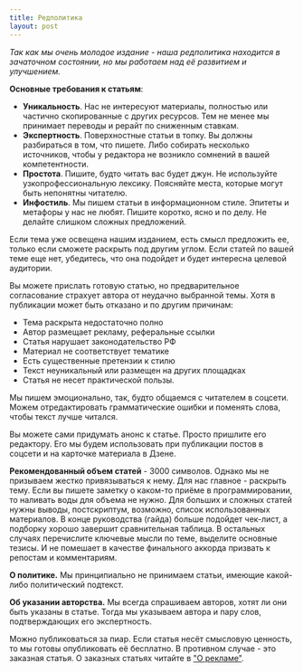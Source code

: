 ```yaml
---
title: Редполитика
layout: post
---
```


*Так как мы очень молодое издание - наша редполитика находится в зачаточном состоянии, но мы работаем над её развитием и улучшением.*

**Основные требования к статьям**:
- **Уникальность**. Нас не интересуют материалы, полностью или частично скопированные с других ресурсов. Тем не менее мы принимает переводы и рерайт по сниженным ставкам.
- **Экспертность**. Поверхностные статьи в топку. Вы должны разбираться в том, что пишете. Либо собирать несколько источников, чтобы у редактора не возникло сомнений в вашей компетентности.
- **Простота**. Пишите, будто читать вас будет джун. Не используйте узкопрофессиональную лексику. Поясняйте места, которые могут быть непонятны читателю.
- **Инфостиль**. Мы пишем статьи в информационном стиле. Эпитеты и метафоры у нас не любят. Пишите коротко, ясно и по делу. Не делайте слишком сложных предложений.

Если тема уже освещена нашим изданием, есть смысл предложить ее, только если сможете раскрыть под другим углом. Если статей по вашей теме еще нет, убедитесь, что она подойдет и будет интересна целевой аудитории.

Вы можете прислать готовую статью, но предварительное согласование страхует автора от неудачно выбранной темы. Хотя в публикации может быть отказано и по другим причинам:

- Тема раскрыта недостаточно полно
- Автор размещает рекламу, реферальные ссылки
- Статья нарушает законодательство РФ
- Материал не соответствует тематике
- Есть существенные претензии к стилю
- Текст неуникальный или размещен на других площадках
- Статья не несет практической пользы.

Мы пишем эмоционально, так, будто общаемся с читателем в соцсети. Можем отредактировать грамматические ошибки и поменять слова, чтобы текст лучше читался. 

Вы можете сами придумать анонс к статье. Просто пришлите его редактору. Его мы будем использовать при публикации постов в соцсети и на карточке материала в Дзене.

**Рекомендованный объем статей** - 3000 символов. Однако мы не призываем жестко привязываться к нему. Для нас главное - раскрыть тему. Если вы пишете заметку о каком-то приёме в программировании, то наливать воды для объема не нужно. Для больших и сложных статей нужны выводы, постскриптум, возможно, список использованных материалов. В конце руководства (гайда) больше подойдет чек-лист, а подборку хорошо завершит сравнительная таблица. В остальных случаях перечислите ключевые мысли по теме, выделите основные тезисы. И не помешает в качестве финального аккорда призвать к репостам и комментариям.

**О политике.** Мы принципиально не принимаем статьи, имеющие какой-либо политический подтекст.

**Об указании авторства.** Мы всегда спрашиваем авторов, хотят ли они быть указаны в статье. Тогда мы указываем автора и пару слов, подтверждающих его экспертность.

Можно публиковаться за пиар. Если статья несёт смысловую ценность, то мы готовы опубликовать её бесплатно. В противном случае - это заказная статья. О заказных статьях читайте в ["О рекламе"](/2019/ads).